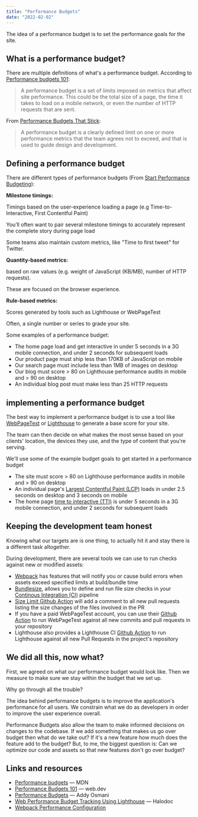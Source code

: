 ```yaml
---
title: "Performance Budgets"
date: "2022-02-02"
---
```


The idea of a performance budget is to set the performance goals for the site.

## What is a performance budget?

There are multiple definitions of what's a performance budget. According to [Performance budgets 101](https://web.dev/performance-budgets-101/):

> A performance budget is a set of limits imposed on metrics that affect site performance. This could be the total size of a page, the time it takes to load on a mobile network, or even the number of HTTP requests that are sent.

From [Performance Budgets That Stick](https://timkadlec.com/remembers/2019-03-07-performance-budgets-that-stick/):

> A performance budget is a clearly defined limit on one or more performance metrics that the team agrees not to exceed, and that is used to guide design and development.

## Defining a performance budget

There are different types of performance budgets (From [Start Performance Budgeting](https://addyosmani.com/blog/performance-budgets/)):

**Milestone timings:**

Timings based on the user-experience loading a page (e.g Time-to-Interactive, First Contentful Paint)

You’ll often want to pair several milestone timings to accurately represent the complete story during page load

Some teams also maintain custom metrics, like "Time to first tweet" for Twitter.

**Quantity-based metrics:**

based on raw values (e.g. weight of JavaScript (KB/MB), number of HTTP requests).

These are focused on the browser experience.

**Rule-based metrics:**

Scores generated by tools such as Lighthouse or WebPageTest

Often, a single number or series to grade your site.

Some examples of a performance budget:

- The home page load and get interactive in under 5 seconds in a 3G mobile connection, and under 2 seconds for subsequent loads
- Our product page must ship less than 170KB of JavaScript on mobile
- Our search page must include less than 1MB of images on desktop
- Our blog must score > 80 on Lighthouse performance audits in mobile and > 90 on desktop
- An individual blog post must make less than 25 HTTP requests

## implementing a performance budget

The best way to implement a performance budget is to use a tool like [WebPageTest](https://webpagetest.org) or [Lighthouse](https://developers.google.com/web/tools/lighthouse/) to generate a base score for your site.

The team can then decide on what makes the most sense based on your clients' location, the devices they use, and the type of content that you're serving.

We'll use some of the example budget goals to get started in a performance budget

- The site must score > 80 on Lighthouse performance audits in mobile and > 90 on desktop
- An individual page's [Largest Contentful Paint (LCP)](https://web.dev/lcp/) loads in under 2.5 seconds on desktop and 3 seconds on mobile
- The home page [time to interactive (TTI)](https://web.dev/interactive/) is under 5 seconds in a 3G mobile connection, and under 2 seconds for subsequent loads

## Keeping the development team honest

Knowing what our targets are is one thing, to actually hit it and stay there is a different task altogether.

During development, there are several tools we can use to run checks against new or modified assets:

- [Webpack](https://webpack.js.org/) has features that will notify you or cause build errors when assets exceed specified limits at build/bundle time
- [Bundlesize](https://github.com/siddharthkp/bundlesize), allows you to define and run file size checks in your [Continous Integration (CI)](https://www.redhat.com/en/topics/devops/what-is-ci-cd) pipeline
- [Size Limit Github Action](https://github.com/marketplace/actions/size-limit-action) will add a comment to all new pull requests listing the size changes of the files involved in the PR
- If you have a paid WebPageTest account, you can use their [Github Action](https://github.com/marketplace/actions/webpagetest-github-action) to run WebPageTest against all new commits and pull requests in your repository
- Lighthouse also provides a Lighthouse CI [Github Action](https://github.com/marketplace/actions/lighthouse-ci-action) to run Lighthouse against all new Pull Requests in the project's repository

## We did all this, now what?

First, we agreed on what our performance budget would look like. Then we measure to make sure we stay within the budget that we set up.

Why go through all the trouble?

The idea behind performance budgets is to improve the application's performance for all users. We constrain what we do as developers in order to improve the user experience overall.

Performance Budgets also allow the team to make informed decisions on changes to the codebase. If we add something that makes us go over budget then what do we take out? If it's a new feature how much does the feature add to the budget? But, to me, the biggest question is: Can we optimize our code and assets so that new features don't go over budget?

## Links and resources

- [Performance budgets](https://developer.mozilla.org/en-US/docs/Web/Performance/Performance_budgets) — MDN
- [Performance Budgets 101](https://web.dev/performance-budgets-101/) — web.dev
- [Performance Budgets](https://addyosmani.com/blog/performance-budgets/) — Addy Osmani
- [Web Performance Budget Tracking Using Lighthouse](https://blogs.halodoc.io/web-performance-budget-tracking/) — Halodoc
- [Webpack Performance Configuration](https://webpack.js.org/configuration/performance/)
